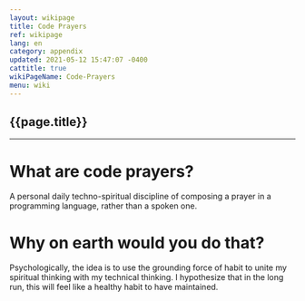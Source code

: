 ```yaml
---
layout: wikipage
title: Code Prayers
ref: wikipage
lang: en
category: appendix
updated: 2021-05-12 15:47:07 -0400
cattitle: true
wikiPageName: Code-Prayers
menu: wiki
---
```


<h2>{{page.title}}</h2>

---

# What are code prayers?
A personal daily techno-spiritual discipline of composing a prayer in a programming language, rather than a spoken one.

# Why on earth would you do that?
Psychologically, the idea is to use the grounding force of habit to unite my spiritual thinking with my technical thinking.  I hypothesize that in the long run, this will feel like a healthy habit to have maintained.
